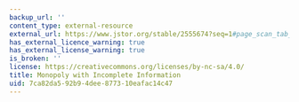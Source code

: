 ```yaml
---
backup_url: ''
content_type: external-resource
external_url: https://www.jstor.org/stable/2555674?seq=1#page_scan_tab_contents
has_external_licence_warning: true
has_external_license_warning: true
is_broken: ''
license: https://creativecommons.org/licenses/by-nc-sa/4.0/
title: Monopoly with Incomplete Information
uid: 7ca82da5-92b9-4dee-8773-10eafac14c47
---
```

